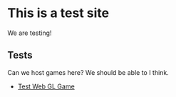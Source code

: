 # This is a test site
We are testing!

## Tests
Can we host games here? We should be able to I think.
* [Test Web GL Game](https://scolondev.github.io/game.html)
